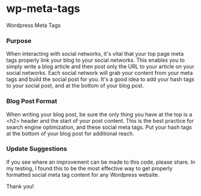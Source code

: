 # wp-meta-tags
Wordpress Meta Tags

### Purpose
When interacting with social networks, it's vital that your top page meta tags properly link your blog to your social networks. This enables you to simply write a blog article and then post only the URL to your article on your social networks. Each social network will grab your content from your meta tags and build the social post for you. It's a good idea to add your hash tags to your social post, and at the bottom of your blog post.

### Blog Post Format
When writing your blog post, be sure the only thing you have at the top is a \<h2\> header and the start of your post content. This is the best practice for search engine optimization, and these social meta tags. Put your hash tags at the bottom of your blog post for additional reach.

### Update Suggestions
If you see where an improvement can be made to this code, please share. In my testing, I found this to be the most effective way to get properly formatted social meta tag content for any Wordpress website.

Thank you!
